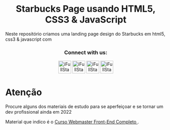 <h1 align="center">Starbucks Page usando HTML5, CSS3 & JavaScript</h1>

<p>Neste repositório criamos uma landing page design do Starbucks em html5, css3 & javascript com <p>

<div align="center">
<h3>Connect with us:</h3>

[<img alt="iFullStack.tv | YouTube" width="40px" src="https://www.youtube.com/c/DankiCode" />][youtube]
[<img alt="iFullStack.tv | Instagram" width="40px" src="https://www.instagram.com/dankicodeoficial/?hl=pt" />][instagram]
[<img alt="iFullStack.tv | Course" width="40px" src="https://cursos.dankicode.online/cursos?src=gadspesqdankicursosgclid=Cj0KCQjw-JyUBhCuARIsANUqQ_LaKB5wRc38FIrbghjLyWqvtN-AeaZT_LCZ-VFoOxh7U3YesEHeXckaAlZBEALw_wcB" />][dev course]
[<img alt="iFullStack.tv | Linkedin" width="40px" src="https://www.linkedin.com/in/chauanny-medeiros-a805b0165/" />][linkedin]

[youtube]: https://www.youtube.com/c/DankiCode
[linkedin]: https://www.linkedin.com/in/chauanny-medeiros-a805b0165/
[dev course]: https://cursos.dankicode.online/cursos?src=gadspesqdankicursos&gclid=Cj0KCQjw-JyUBhCuARIsANUqQ_LaKB5wRc38FIrbghjLyWqvtN-AeaZT_LCZ-VFoOxh7U3YesEHeXckaAlZBEALw_wcB
[instagram]: https://www.instagram.com/dankicodeoficial/?hl=pt
</div>

# Atenção
<p>Procure alguns dos materiais de estudo para se aperfeiçoar e se tornar um dev profissional ainda em 2022</p>
<p>Material que indico é o <a href="https://cursos.dankicode.online/cursos?src=gadspesqdankicursos&gclid=Cj0KCQjw-JyUBhCuARIsANUqQ_LaKB5wRc38FIrbghjLyWqvtN-AeaZT_LCZ-VFoOxh7U3YesEHeXckaAlZBEALw_wcB">Curso Webmaster Front-End Completo </a>.</p>

 
